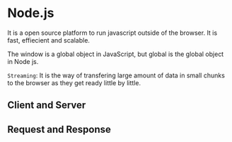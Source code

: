 # Node.js
It is a open source platform to run javascript outside of the browser. It is fast, effiecient and scalable.

The window is a global object in JavaScript, but global is the global object in Node js.



`Streaming`: It is the way of transfering large amount of data in small chunks to the browser as they get ready little by little.

## Client and Server

## Request and Response

